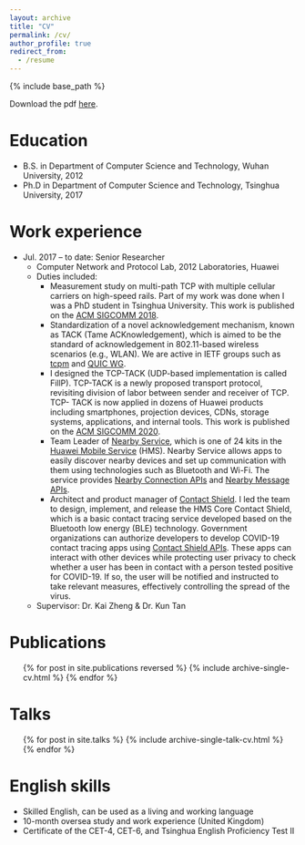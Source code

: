 ```yaml
---
layout: archive
title: "CV"
permalink: /cv/
author_profile: true
redirect_from:
  - /resume
---
```


{% include base_path %}

Download the pdf [here](/files/CV.pdf).

Education
======
* B.S. in Department of Computer Science and Technology, Wuhan University, 2012
* Ph.D in Department of Computer Science and Technology, Tsinghua University, 2017 

Work experience
======
* Jul. 2017 – to date: Senior Researcher
  * Computer Network and Protocol Lab, 2012 Laboratories, Huawei
  * Duties included: 
    * Measurement study on multi-path TCP with multiple cellular carriers on high-speed rails. Part of my work was done when I was a PhD student in Tsinghua University. This work is published on the [ACM SIGCOMM 2018](https://conferences.sigcomm.org/sigcomm/2018/).
    * Standardization of a novel acknowledgement mechanism, known as TACK (Tame ACKnowledgement), which is aimed to be the standard of acknowledgement in 802.11-based wireless scenarios (e.g., WLAN). We are active in IETF groups such as [tcpm](https://tools.ietf.org/id/draft-li-tcpm-advancing-ack-for-wireless-00.html) and [QUIC WG](https://tools.ietf.org/id/draft-li-quic-optimizing-ack-in-wlan-00.html).
    * I designed the TCP-TACK (UDP-based implementation is called FillP). TCP-TACK is a newly proposed transport protocol, revisiting division of labor between sender and receiver of TCP. TCP- TACK is now applied in dozens of Huawei products including smartphones, projection devices, CDNs, storage systems, applications, and internal tools. This work is published on the [ACM SIGCOMM 2020](https://conferences.sigcomm.org/sigcomm/2020/).
    * Team Leader of [Nearby Service](https://developer.huawei.com/consumer/en/doc/development/HMSCore-Guides/introduction-0000001050040566), which is one of 24 kits in the [Huawei Mobile Service](https://developer.huawei.com/consumer/en/hms) (HMS). Nearby Service allows apps to easily discover nearby devices and set up communication with them using technologies such as Bluetooth and Wi-Fi. The service provides [Nearby Connection APIs](https://developer.huawei.com/consumer/en/doc/development/HMSCore-Guides/connection-preparations-0000001050040586) and [Nearby Message APIs](https://developer.huawei.com/consumer/en/doc/development/HMSCore-Guides/message-preparations-0000001050042561).
    * Architect and product manager of [Contact Shield](https://developer.huawei.com/consumer/en/doc/development/Contact-Shield-V1/introduction-0000001050738511-V1). I led the team to design, implement, and release the HMS Core Contact Shield, which is a basic contact tracing service developed based on the Bluetooth low energy (BLE) technology. Government organizations can authorize developers to develop COVID-19 contact tracing apps using [Contact Shield APIs](https://developer.huawei.com/consumer/en/doc/development/Contact-Shield-V1/contactshield-overview-0000001051058454-V1). These apps can interact with other devices while protecting user privacy to check whether a user has been in contact with a person tested positive for COVID-19. If so, the user will be notified and instructed to take relevant measures, effectively controlling the spread of the virus.
  * Supervisor: Dr. Kai Zheng & Dr. Kun Tan


Publications
======
  <ul>{% for post in site.publications reversed %}
    {% include archive-single-cv.html %}
  {% endfor %}</ul>
  
Talks
======
  <ul>{% for post in site.talks %}
    {% include archive-single-talk-cv.html %}
  {% endfor %}</ul>
  
English skills
======
* Skilled English, can be used as a living and working language
* 10-month oversea study and work experience (United Kingdom)
* Certificate of the CET-4, CET-6, and Tsinghua English Proficiency Test II
